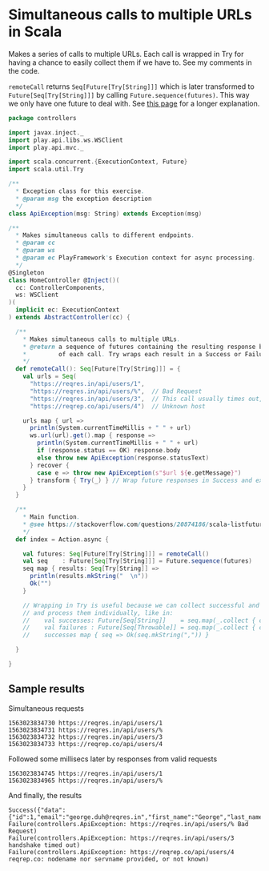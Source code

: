 # Simultaneous calls to multiple URLs in Scala

Makes a series of calls to multiple URLs. Each call is wrapped in Try for having a chance to easily collect them 
if we have to. See my comments in the code.

`remoteCall` returns `Seq[Future[Try[String]]]` which is later transformed to `Future[Seq[Try[String]]]`
by calling `Future.sequence(futures)`. This way we only have one future to deal with. See [this page](https://stackoverflow.com/questions/20874186/scala-listfuture-to-futurelist-disregarding-failed-futures)
for a longer explanation.


```scala
package controllers

import javax.inject._
import play.api.libs.ws.WSClient
import play.api.mvc._

import scala.concurrent.{ExecutionContext, Future}
import scala.util.Try

/**
  * Exception class for this exercise.
  * @param msg the exception description
  */
class ApiException(msg: String) extends Exception(msg)

/**
  * Makes simultaneous calls to different endpoints.
  * @param cc
  * @param ws
  * @param ec PlayFramework's Execution context for async processing.
  */
@Singleton
class HomeController @Inject()(
  cc: ControllerComponents,
  ws: WSClient
)(
  implicit ec: ExecutionContext
) extends AbstractController(cc) {

  /**
    * Makes simultaneous calls to multiple URLs.
    * @return a sequence of futures containing the resulting response body
    *         of each call. Try wraps each result in a Success or Failure instance.
    */
  def remoteCall(): Seq[Future[Try[String]]] = {
    val urls = Seq(
      "https://reqres.in/api/users/1",
      "https://reqres.in/api/users/%",  // Bad Request
      "https://reqres.in/api/users/3",  // This call usually times out, which is useful for our exercise
      "https://reqrep.co/api/users/4")  // Unknown host

    urls map { url =>
      println(System.currentTimeMillis + " " + url)
      ws.url(url).get().map { response =>
        println(System.currentTimeMillis + " " + url)
        if (response.status == OK) response.body
        else throw new ApiException(response.statusText)
      } recover {
        case e => throw new ApiException(s"$url ${e.getMessage}")
      } transform { Try(_) } // Wrap future responses in Success and exceptions in Failure instances
    }
  }

  /**
    * Main function.
    * @see https://stackoverflow.com/questions/20874186/scala-listfuture-to-futurelist-disregarding-failed-futures
    */
  def index = Action.async {

    val futures: Seq[Future[Try[String]]] = remoteCall()
    val seq    : Future[Seq[Try[String]]] = Future.sequence(futures)
    seq map { results: Seq[Try[String]] =>
      println(results.mkString("  \n"))
      Ok("")
    }

    // Wrapping in Try is useful because we can collect successful and failed responses
    // and process them individually, like in:
    //    val successes: Future[Seq[String]]    = seq.map(_.collect { case Success(x) => x })
    //    val failures : Future[Seq[Throwable]] = seq.map(_.collect { case Failure(x) => x })
    //    successes map { seq => Ok(seq.mkString(",")) }

  }

}
```

## Sample results

Simultaneous requests
```
1563023834730 https://reqres.in/api/users/1
1563023834731 https://reqres.in/api/users/%
1563023834732 https://reqres.in/api/users/3
1563023834733 https://reqrep.co/api/users/4
```

Followed some millisecs later by responses from valid requests
```
1563023834745 https://reqres.in/api/users/1
1563023834965 https://reqres.in/api/users/%
```

And finally, the results
```
Success({"data":{"id":1,"email":"george.duh@reqres.in","first_name":"George","last_name":"Duh"}})  
Failure(controllers.ApiException: https://reqres.in/api/users/% Bad Request)  
Failure(controllers.ApiException: https://reqres.in/api/users/3 handshake timed out)  
Failure(controllers.ApiException: https://reqrep.co/api/users/4 reqrep.co: nodename nor servname provided, or not known)
```
